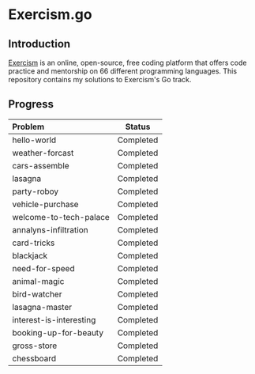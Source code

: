 # Exercism.go

## Introduction

[Exercism](https://exercism.org) is an online, open-source, free coding platform that offers code practice and mentorship on 66 different programming languages. This repository contains my solutions to Exercism's Go track.

## Progress

| Problem                   |  Status   |
| :------------------------ | :-------: |
| hello-world               | Completed |
| weather-forcast           | Completed |
| cars-assemble             | Completed |
| lasagna                   | Completed |
| party-roboy               | Completed |
| vehicle-purchase          | Completed |
| welcome-to-tech-palace    | Completed |
| annalyns-infiltration     | Completed |
| card-tricks               | Completed |
| blackjack                 | Completed |
| need-for-speed            | Completed |
| animal-magic              | Completed |
| bird-watcher              | Completed |
| lasagna-master            | Completed |
| interest-is-interesting   | Completed |
| booking-up-for-beauty     | Completed |
| gross-store               | Completed |
| chessboard                | Completed |